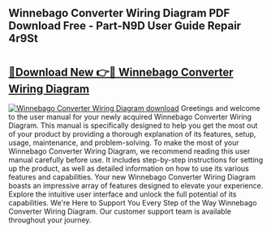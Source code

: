 ## Winnebago Converter Wiring Diagram PDF Download Free - Part-N9D User Guide Repair 4r9St

# <h2><a href="http://dfl8v93.blite.top/?on=Winnebago+Converter+Wiring+Diagram">🔗Download New 👉🔴 Winnebago Converter Wiring Diagram</a></h2>

[![Winnebago Converter Wiring Diagram download](https://i.imgur.com/lujVjoI.png)](http://dfl8v93.blite.top/?on=Winnebago+Converter+Wiring+Diagram)
Greetings and welcome to the user manual for your newly acquired Winnebago Converter Wiring Diagram. This manual is specifically designed to help you get the most out of your product by providing a thorough explanation of its features, setup, usage, maintenance, and problem-solving. To make the most of your Winnebago Converter Wiring Diagram, we recommend reading this user manual carefully before use. It includes step-by-step instructions for setting up the product, as well as detailed information on how to use its various features and capabilities. Your new Winnebago Converter Wiring Diagram boasts an impressive array of features designed to elevate your experience. Explore the intuitive user interface and unlock the full potential of its capabilities. We're Here to Support You Every Step of the Way Winnebago Converter Wiring Diagram. Our customer support team is available throughout your journey.
